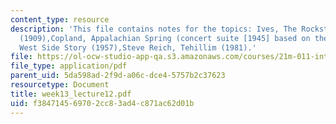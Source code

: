 ```yaml
---
content_type: resource
description: 'This file contains notes for the topics: Ives, The Rockstrewn Hills
  (1909),Copland, Appalachian Spring (concert suite [1945] based on the ballet),Bernstein,
  West Side Story (1957),Steve Reich, Tehillim (1981).'
file: https://ol-ocw-studio-app-qa.s3.amazonaws.com/courses/21m-011-introduction-to-western-music-spring-2006/f384714569702cc83ad4c871ac62d01b_week13_lecture12.pdf
file_type: application/pdf
parent_uid: 5da598ad-2f9d-a06c-dce4-5757b2c37623
resourcetype: Document
title: week13_lecture12.pdf
uid: f3847145-6970-2cc8-3ad4-c871ac62d01b
---
```


